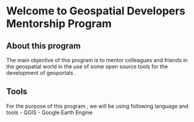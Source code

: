 # Welcome to Geospatial Developers Mentorship Program 

## About this program
The main objective of this program is to mentor colleagues and friends in the geospatial world in the use of some open source tools for the development of geoportals .

## Tools 
For the purpose of this program , we will be using following language and tools 
	- QGIS 
	- Google Earth Engine 
	